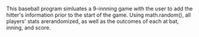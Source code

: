 This baseball program simluates a 9-innning game with the user to add the hitter's information prior to the start of the game.
Using math.random(), all players' stats arerandomized, as well as the outcomes of each at bat, inning, and score. 
